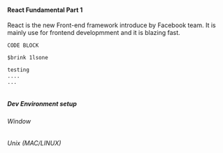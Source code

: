 #### React Fundamental Part 1

React is the new Front-end framework introduce by Facebook team. It is mainly use for frontend developmment and it is blazing fast.

```
CODE BLOCK

$brink 1lsone

testing
....
...


```


##### Dev Environment setup

###### Window

###### Unix (MAC/LINUX)
